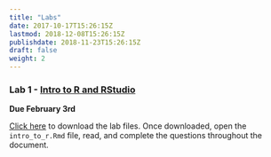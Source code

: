 ```yaml
---
title: "Labs"
date: 2017-10-17T15:26:15Z
lastmod: 2018-12-08T15:26:15Z
publishdate: 2018-11-23T15:26:15Z
draft: false
weight: 2
---
```


### Lab 1 - [Intro to R and RStudio](https://htmlpreview.github.io/?https://github.com/jbryer/EPSY630Spring2020/blob/master/Labs/Lab1/intro_to_r.html)

**Due February 3rd**

[Click here](https://github.com/jbryer/EPSY630Spring2020/raw/master/Labs/Lab1.zip) to download the lab files. Once downloaded, open the `intro_to_r.Rmd` file, read, and complete the questions throughout the document.

